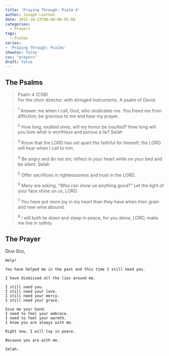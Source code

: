 ```yaml
---
title: 'Praying Through: Psalm 4'
author: Joseph Louthan
date: 2012-10-23T00:00:00-05:00
categories:
  - Prayers
tags:
  - Psalms
series:
- 'Praying Through: Psalms'
showtoc: false
css: "prayers"
draft: false
---
```

## The Psalms

>Psalm 4 (CSB)  
><sup></sup> For the choir director: with stringed instruments. A psalm of David. 

><sup>1</sup> Answer me when I call, God, who vindicates me. You freed me from affliction; be gracious to me and hear my prayer. 

><sup>2</sup> How long, exalted ones, will my honor be insulted? How long will you love what is worthless and pursue a lie? Selah 

><sup>3</sup> Know that the LORD has set apart the faithful for himself; the LORD will hear when I call to him. 

><sup>4</sup> Be angry and do not sin; reflect in your heart while on your bed and be silent. Selah 

><sup>5</sup> Offer sacrifices in righteousness and trust in the LORD. 

><sup>6</sup> Many are asking, “Who can show us anything good?” Let the light of your face shine on us, LORD. 

><sup>7</sup> You have put more joy in my heart than they have when their grain and new wine abound. 

><sup>8</sup> I will both lie down and sleep in peace, for you alone, LORD, make me live in safety.

## The Prayer

<div style="font-variant: small-caps;">
  Dear God,
</div>

```text
Help!

You have helped me in the past and this time I still need you.

I have dismissed all the lies around me.

I still need you.
I still need your love.
I still need your mercy.
I still need your grace.

Give me your hand.
I need to feel your embrace.
I need to feel your warmth.
I know you are always with me.

Right now, I will lay in peace.

Because you are with me.

Selah.
```
